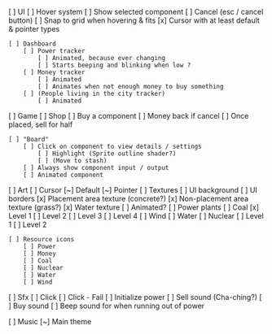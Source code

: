 [ ] UI
    [ ] Hover system
        [ ] Show selected component
        [ ] Cancel (esc / cancel button)
        [ ] Snap to grid when hovering & fits
        [x] Cursor with at least default & pointer types

    [ ] Dashboard
        [ ] Power tracker
            [ ] Animated, because ever changing
            [ ] Starts beeping and blinking when low ?
        [ ] Money tracker
            [ ] Animated
            [ ] Animates when not enough money to buy something
        [ ] (People living in the city tracker)
            [ ] Animated

[ ] Game
    [ ] Shop
        [ ] Buy a component
            [ ] Money back if cancel
        [ ] Once placed, sell for half

    [ ] "Board"
        [ ] Click on component to view details / settings
            [ ] Highlight (Sprite outline shader?)
            [ ] (Move to stash)
        [ ] Always show component input / output
        [ ] Animated component

[ ] Art
    [ ] Cursor
        [~] Default
        [~] Pointer
    [ ] Textures
        [ ] UI background
        [ ] UI borders
        [x] Placement area texture (concrete?)
        [x] Non-placement area texture (grass?)
        [x] Water texture
            [ ] Animated?
    [ ] Power plants
        [ ] Coal
            [x] Level 1
            [ ] Level 2
            [ ] Level 3
            [ ] Level 4
        [ ] Wind
        [ ] Water
        [ ] Nuclear
            [ ] Level 1
            [ ] Level 2

    [ ] Resource icons
        [ ] Power
        [ ] Money
        [ ] Coal
        [ ] Nuclear
        [ ] Water
        [ ] Wind

[ ] Sfx
    [ ] Click
    [ ] Click - Fail
    [ ] Initialize power
    [ ] Sell sound (Cha-ching?)
    [ ] Buy sound
    [ ] Beep sound for when running out of power

[ ] Music
    [~] Main theme
